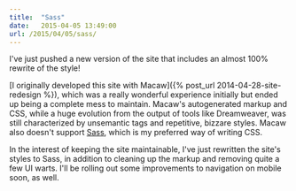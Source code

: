 ```yaml
---
title:  "Sass"
date:   2015-04-05 13:49:00
url: /2015/04/05/sass/
---
```


I've just pushed a new version of the site that includes an almost 100% rewrite of the style!

[I originally developed this site with Macaw]({% post_url 2014-04-28-site-redesign %}), which was a really wonderful experience initially but ended up being a complete mess to maintain. Macaw's autogenerated markup and CSS, while a huge evolution from the output of tools like Dreamweaver, was still characterized by unsemantic tags and repetitive, bizzare styles. Macaw also doesn't support [Sass](http://sass-lang.com), which is my preferred way of writing CSS.

In the interest of keeping the site maintainable, I've just rewritten the site's styles to Sass, in addition to cleaning up the markup and removing quite a few UI warts. I'll be rolling out some improvements to navigation on mobile soon, as well.
